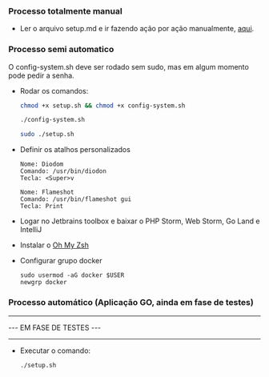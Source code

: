 ### Processo totalmente manual
- Ler o arquivo setup.md e ir fazendo ação por ação manualmente, [aqui](https://github.com/Jhon-Henkel/utils/blob/main/setup.md).

### Processo semi automatico
O config-system.sh deve ser rodado sem sudo, mas em algum momento pode pedir a senha.

- Rodar os comandos:
  ```bash
  chmod +x setup.sh && chmod +x config-system.sh
  ```
  ```bash
  ./config-system.sh
  ```
  ```bash
  sudo ./setup.sh
  ```
- Definir os atalhos personalizados
  ```
  Nome: Diodom
  Comando: /usr/bin/diodon
  Tecla: <Super>v
  ```
  ```
  Nome: Flameshot
  Comando: /usr/bin/flameshot gui
  Tecla: Print
  ```

- Logar no Jetbrains toolbox e baixar o PHP Storm, Web Storm, Go Land e IntelliJ
- Instalar o [Oh My Zsh](https://github.com/Jhon-Henkel/utils/blob/main/setup.md#zsh-and-ho-my-zsh)
- Configurar grupo docker
  ```
  sudo usermod -aG docker $USER
  newgrp docker
  ```
### Processo automático (Aplicação GO, ainda em fase de testes)

---
--- EM FASE DE TESTES ---

---
- Executar o comando:
  ```bash
  ./setup.sh
  ```
